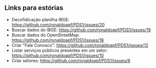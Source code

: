 ## Links para estórias

- Decofidicação planilha IBGE: https://github.com/ronaldoapf/PDS1/issues/20
- Buscar dados do IBGE: https://github.com/ronaldoapf/PDS1/issues/19
- Buscar dados do OpenStreetMap: https://github.com/ronaldoapf/PDS1/issues/18
- Criar "Fale Conosco": https://github.com/ronaldoapf/PDS1/issues/12
- Listar serviços públicos presentes em um setor: https://github.com/ronaldoapf/PDS1/issues/10
- Criar setores: https://github.com/ronaldoapf/PDS1/issues/8
